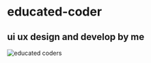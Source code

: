 # educated-coder
## ui ux design and develop by me
![educated coders](https://user-images.githubusercontent.com/81559061/126905903-53569f73-7ed1-4d28-aeb1-67f345376480.PNG)
